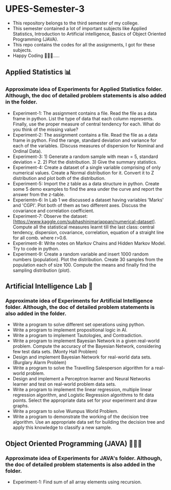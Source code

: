 # UPES-Semester-3
- This repository belongs to the third semester of my college.
- This semester contained a lot of important subjects like Applied Statistics, Introduction to Artificial intelligence, Basics of Object Oriented Programming (JAVA).
- This repo contains the codes for all the assignments, I got for these subjects.
- Happy Coding 🧑🏻‍💻.....


## Applied Statistics 📊
### Approximate idea of Experiments for Applied Statistics folder. Although, the doc of detailed problem statements is also added in the folder.
- Experiment-1: The assignment contains a file. Read the file as a data frame in python. List the type of data that each column represents. Finally, use the proper measure of central tendency for each. What do you think of the missing value?
- Experiment-2: The assignment contains a file. Read the file as a data frame in python. Find the range, standard deviation and variance for each of the variables. (Discuss measures of dispersion for Nominal and Ordinal Data).
- Experiment-3: 1) Generate a random sample with mean = 5, standard deviation = 2.  2) Plot the distribution. 3) Give the summary statistics.
- Experiment-4: Create a dataset of a single variable comprising of only numerical values. Create a Normal distribution for it. Convert it to Z distribution and plot both of the distribution.
- Experiment-5: Import the z table as a data structure in python. Create some 5 demo examples to find the area under the curve and report the answer from the z-table.
- Experiemtn-6: In Lab 1 we discussed a dataset having variables 'Marks' and 'CGPI'. Plot both of them as two different axes. Discuss the covariance and correlation coefficient.
- Experiment-7: Observe the dataset: [https://www.kaggle.com/subhashinimariappan/numerical-dataset]. Compute all the statistical measures learnt till the last class: central tendency, dispersion, covariance, correlation, equation of a straight line for all comb. where r>0.6.
- Experiment-8: Write notes on Markov Chains and Hidden Markov Model. Try to code in python.
- Experiment-9: Create a random variable and insert 1000 random numbers (population). Plot the distribution. Create 30 samples from the population each of size 100. Compute the means and finally find the sampling distribution (plot).


## Artificial Intelligence Lab 🤖
### Approximate idea of Experiments for Artificial Intelligence folder. Although, the doc of detailed problem statements is also added in the folder.
- Write a program to solve different set operations using python.
- Write a program to implement propositional logic in AI.
- Write a program to implement Tautologies, and Contradiction.
- Write a program to implement Bayesian Network in a given real-world problem. Compute the accuracy of the Bayesian Network, considering few test data sets. (Monty Hall Problem)
- Design and implement Bayesian Network for real-world data sets. (Burglary Alarm Problem)
- Write a program to solve the Travelling Salesperson algorithm for a real-world problem.
- Design and implement a Perceptron learner and Neural Networks learner and test on real-world problem data sets.
- Write a program to implement the linear regression, multiple linear regression algorithm, and Logistic Regression algorithms to fit data points. Select the appropriate data set for your experiment and draw graphs.
- Write a program to solve Wumpus World Problem.
- Write a program to demonstrate the working of the decision tree algorithm. Use an appropriate data set for building the decision tree and apply this knowledge to classify a new sample.





## Object Oriented Programming (JAVA) 🧑🏻‍💻
### Approximate idea of Experiments for JAVA's folder. Although, the doc of detailed problem statements is also added in the folder.

- Experiment-1: Find sum of all array elements using recursion.




